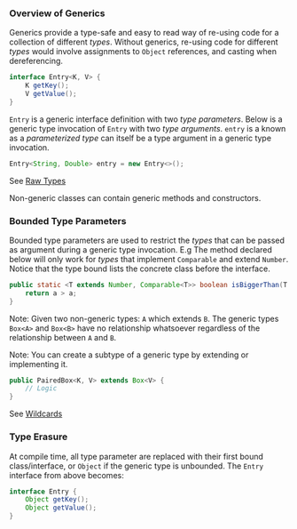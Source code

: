 ### Overview of Generics

 Generics provide a type-safe and easy to read way of re-using code for a collection of different _types_. Without generics, re-using code for different _types_ would involve assignments to `Object` references, and casting when dereferencing.

```java
interface Entry<K, V> {
    K getKey();
    V getValue();
}
```

`Entry` is a generic interface definition with two _type parameters_. Below is a generic type invocation of `Entry` with two _type arguments_. `entry` is a known as a _parameterized type_ can itself be a type argument in a generic type invocation.

```java
Entry<String, Double> entry = new Entry<>();
```

See [Raw Types](https://docs.oracle.com/javase/tutorial/java/generics/rawTypes.html)

Non-generic classes can contain generic methods and constructors.

### Bounded Type Parameters

Bounded type parameters are used to restrict the _types_ that can be passed as argument during a generic type invocation. E.g The method declared below will only work for _types_ that implement `Comparable` and extend `Number`. Notice that the type bound lists the concrete class before the interface.

```java
public static <T extends Number, Comparable<T>> boolean isBiggerThan(T a, T b) {
    return a > a;
}
```

Note: Given two non-generic types: `A` which extends `B`. The generic types `Box<A>` and `Box<B>` have no relationship whatsoever regardless of the relationship between `A` and `B`.

Note: You can create a subtype of a generic type by extending or implementing it.

```java
public PairedBox<K, V> extends Box<V> {
    // Logic
}
```

See [Wildcards](https://docs.oracle.com/javase/tutorial/java/generics/wildcards.html)

### Type Erasure

At compile time, all type parameter are replaced with their first bound class/interface, or `Object` if the generic type is unbounded. The `Entry` interface from above becomes:

```java
interface Entry {
    Object getKey();
    Object getValue();
}
```
